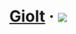 
# [Giolt](https://giolt.com) &middot; [![](https://img.shields.io/badge/license-FSL-green)](/LICENSE.md)
